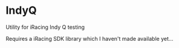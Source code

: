 # IndyQ
Utility for iRacing Indy Q testing

Requires a iRacing SDK library which I haven't made available yet...
